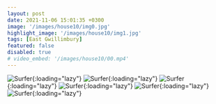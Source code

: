 ```yaml
---
layout: post
date: 2021-11-06 15:01:35 +0300
image: '/images/house10/img0.jpg'
highlight_image: '/images/house10/img1.jpg'
tags: [East Gwillimbury]
featured: false
disabled: true
# video_embed: '/images/house10/00.mp4'
---
```


![Surfer]({{site.baseurl}}/images/house10/img3.jpg){:loading="lazy"}
![Surfer]({{site.baseurl}}/images/house10/img4.jpg){:loading="lazy"}
![Surfer]({{site.baseurl}}/images/house10/img5.jpg){:loading="lazy"}
![Surfer]({{site.baseurl}}/images/house10/img6.jpg){:loading="lazy"}
![Surfer]({{site.baseurl}}/images/house10/img7.jpg){:loading="lazy"}
![Surfer]({{site.baseurl}}/images/house10/img8.jpg){:loading="lazy"}
